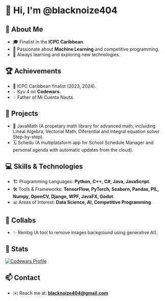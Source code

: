 # 👋 Hi, I'm @blacknoize404

## 🚀 About Me
- 🎓 Finalist in the **ICPC Caribbean**.
- 🤖 Passionate about **Machine Learning** and competitive programming.
- 📌 Always learning and exploring new technologies.

## 🏆 Achievements
- 🏅 ICPC Caribbean finalist (2023, 2024).
- 💡 Kyu 4 on **Codewars**.
- 💡 Father of Mi Cuenta Nauta.

## 🧱 Projects
- 🔢 JavaMath (A propetary math library for advanced math, incluiding Lineal Algebra, Vectorial Math, Diferential and Integral equation solver Step-by-step).
- 🗓️ Schedu (A multiplataform app for School Schedule Manager and personal agenda with automatic updates from the cloud).

## 💻 Skills & Technologies
- 🏗 Programming Languages: **Python, C++, C#, Java, JavaScript**.
- 🛠 Tools & Frameworks: **TensorFlow, PyTorch, Seaborn, Pandas, PIL, Numpy, OpenCV, Django, WPF, JavaFX, Godot**.
- 📊 Areas of Interest: **Data Science, AI, Competitive Programming**.

## 🤝 Collabs
- ✨ Rembg (A tool to remove images background using generative AI).

## 🔗 Stats
[![Codewars Profile](https://www.codewars.com/users/blacknoize404/badges/large)](https://www.codewars.com/users/blacknoize404)
<!---
 [![GitHub Stats](https://github-readme-stats.vercel.app/api?username=blacknoize404&show_icons=true)](https://github.com/blacknoize404)
--->
## 📫 Contact
- ✉️ Reach me at: **blacknoize404@gmail.com**
